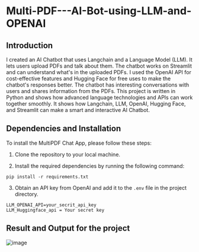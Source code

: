# Multi-PDF---AI-Bot-using-LLM-and-OPENAI

## Introduction

I created an AI Chatbot that uses Langchain and a Language Model (LLM). It lets users upload PDFs and talk about them. The chatbot works on Streamlit and can understand what's in the uploaded PDFs. I used the OpenAI API for cost-effective features and Hugging Face for free uses to make the chatbot's responses better. The chatbot has interesting conversations with users and shares information from the PDFs. This project is written in Python and shows how advanced language technologies and APIs can work together smoothly. It shows how Langchain, LLM, OpenAI, Hugging Face, and Streamlit can make a smart and interactive AI Chatbot.

## Dependencies and Installation

To install the MultiPDF Chat App, please follow these steps:

1. Clone the repository to your local machine.

2. Install the required dependencies by running the following command:
```
pip install -r requirements.txt
```

3. Obtain an API key from OpenAI and add it to the `.env` file in the project directory.
```
LLM_OPENAI_API=your_secrit_api_key
LLM_Huggingface_api = Your secret key
```
## Result and Output for the project

![image](https://github.com/jo-2031/Multi-PDF---AI-Bot-using-LLM-and-OPENAI/assets/98604687/0758a309-8e1f-4e61-8496-5ae68d54db1a)






